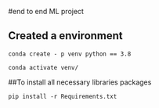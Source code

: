 #end to end ML project 


## Created a environment 
```
conda create - p venv python == 3.8 

conda activate venv/

```

##To install all necessary libraries packages 

```
pip install -r Requirements.txt

```
